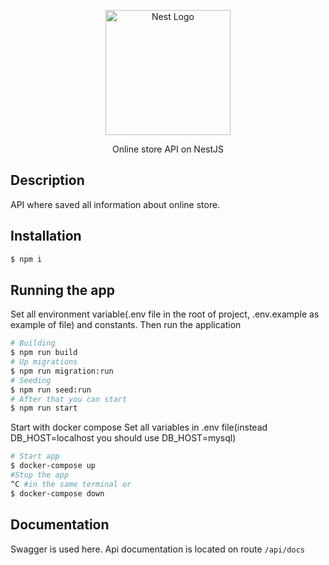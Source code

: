 <p align="center">
  <a href="http://nestjs.com/" target="blank"><img src="https://nestjs.com/img/logo-small.svg" width="200" alt="Nest Logo" /></a>
</p>

  <p align="center">Online store API on NestJS</p>

## Description

API where saved all information about online store.

## Installation

```bash
$ npm i
```

## Running the app

Set all environment variable(.env file in the root of project, .env.example as example of file) and constants. Then run the application

```bash
# Building
$ npm run build
# Up migrations
$ npm run migration:run
# Seeding
$ npm run seed:run
# After that you can start
$ npm run start
```

Start with docker compose
Set all variables in .env file(instead DB_HOST=localhost you should use DB_HOST=mysql)

```bash
# Start app
$ docker-compose up
#Stop the app
^C #in the same terminal or
$ docker-compose down
```

## Documentation

Swagger is used here. Api documentation is located on route `/api/docs`
